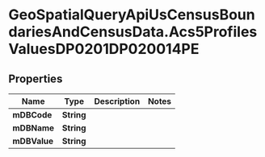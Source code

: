 # GeoSpatialQueryApiUsCensusBoundariesAndCensusData.Acs5ProfilesValuesDP0201DP020014PE

## Properties

Name | Type | Description | Notes
------------ | ------------- | ------------- | -------------
**mDBCode** | **String** |  | 
**mDBName** | **String** |  | 
**mDBValue** | **String** |  | 


